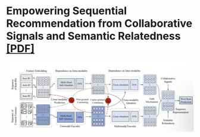# Empowering Sequential Recommendation from Collaborative Signals and Semantic Relatedness [[PDF]](https://arxiv.org/abs/2403.07623)
![img](tssr.jpg)

